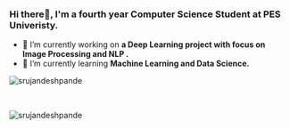### Hi there👋, I'm a fourth year Computer Science Student at PES Univeristy.
- 🔭 I’m currently working on **a Deep Learning project with focus on Image Processing and NLP .**
- 🌱 I’m currently learning **Machine Learning and Data Science.**



<p>
<img align="center" src="https://github-readme-stats.vercel.app/api?username=karunakc&show_icons=true&locale=en&theme=tokyonight" alt="srujandeshpande" />
</p><br>
<p>
<img align="center" src="https://github-readme-stats.vercel.app/api/top-langs/?username=karunakc&layout=compact&theme=tokyonight" alt="srujandeshpande" />  
</p>
